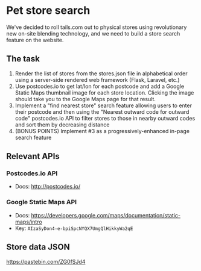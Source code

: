 # Pet store search

We've decided to roll tails.com out to physical stores using revolutionary new on-site blending technology, and we need to build a store search feature on the website.

## The task

1. Render the list of stores from the stores.json file in alphabetical order using a server-side rendered web framework (Flask, Laravel, etc.)
2. Use postcodes.io to get lat/lon for each postcode and add a Google Static Maps thumbnail image for each store location. Clicking the image should take you to the Google Maps page for that result.
3. Implement a "find nearest store" search feature allowing users to enter their postcode and then using the "Nearest outward code for outward code" postcodes.io API to filter stores to those in nearby outward codes and sort them by decreasing distance
4. (BONUS POINTS) Implement #3 as a progressively-enhanced in-page search feature

## Relevant APIs

### Postcodes.io API
* Docs: http://postcodes.io/

### Google Static Maps API
* Docs: https://developers.google.com/maps/documentation/static-maps/intro
* Key: `AIzaSyDon4-e-bpiSpcNYQX7UmgQlHikkyWa2qE`

## Store data JSON

https://pastebin.com/ZG0fSJd4
